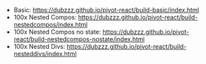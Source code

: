 - Basic: https://dubzzz.github.io/pivot-react/build-basic/index.html
- 100x Nested Compos: https://dubzzz.github.io/pivot-react/build-nestedcompos/index.html
- 100x Nested Compos no state: https://dubzzz.github.io/pivot-react/build-nestedcompos-nostate/index.html
- 100x Nested Divs: https://dubzzz.github.io/pivot-react/build-nesteddivs/index.html
